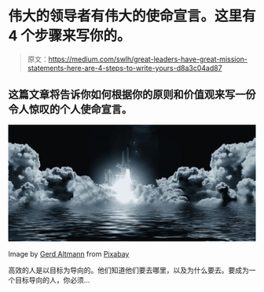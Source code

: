 # 伟大的领导者有伟大的使命宣言。这里有 4 个步骤来写你的。

> 原文：<https://medium.com/swlh/great-leaders-have-great-mission-statements-here-are-4-steps-to-write-yours-d8a3c04ad87>

## 这篇文章将告诉你如何根据你的原则和价值观来写一份令人惊叹的个人使命宣言。

![](img/66855e8907b284d88e73e17798871f21.png)

Image by [Gerd Altmann](https://pixabay.com/users/geralt-9301/?utm_source=link-attribution&utm_medium=referral&utm_campaign=image&utm_content=2757781) from [Pixabay](https://pixabay.com/?utm_source=link-attribution&utm_medium=referral&utm_campaign=image&utm_content=2757781)

高效的人是以目标为导向的。他们知道他们要去哪里，以及为什么要去。要成为一个目标导向的人，你必须…